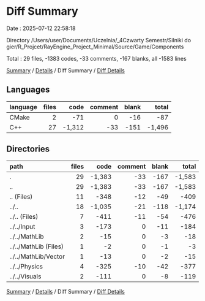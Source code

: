 # Diff Summary

Date : 2025-07-12 22:58:18

Directory /Users/user/Documents/Uczelnia/_4Czwarty Semestr/Silniki do gier/R_Projcet/RayEngine_Project_Minimal/Source/Game/Components

Total : 29 files,  -1383 codes, -33 comments, -167 blanks, all -1583 lines

[Summary](results.md) / [Details](details.md) / Diff Summary / [Diff Details](diff-details.md)

## Languages
| language | files | code | comment | blank | total |
| :--- | ---: | ---: | ---: | ---: | ---: |
| CMake | 2 | -71 | 0 | -16 | -87 |
| C++ | 27 | -1,312 | -33 | -151 | -1,496 |

## Directories
| path | files | code | comment | blank | total |
| :--- | ---: | ---: | ---: | ---: | ---: |
| . | 29 | -1,383 | -33 | -167 | -1,583 |
| .. | 29 | -1,383 | -33 | -167 | -1,583 |
| .. (Files) | 11 | -348 | -12 | -49 | -409 |
| ../.. | 18 | -1,035 | -21 | -118 | -1,174 |
| ../.. (Files) | 7 | -411 | -11 | -54 | -476 |
| ../../Input | 3 | -173 | 0 | -11 | -184 |
| ../../MathLib | 2 | -15 | 0 | -3 | -18 |
| ../../MathLib (Files) | 1 | -2 | 0 | -1 | -3 |
| ../../MathLib/Vector | 1 | -13 | 0 | -2 | -15 |
| ../../Physics | 4 | -325 | -10 | -42 | -377 |
| ../../Visuals | 2 | -111 | 0 | -8 | -119 |

[Summary](results.md) / [Details](details.md) / Diff Summary / [Diff Details](diff-details.md)